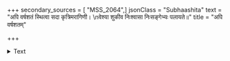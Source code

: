 +++
secondary_sources = [ "MSS_2064",]
jsonClass = "Subhaashita"
text = "अपि वर्षशतं स्थित्वा सदा कृत्रिमरागिणी।  \nवेश्या शुकीव निःश्वासा निःसङ्गेभ्यः पलायते॥"
title = "अपि वर्षशतम्"

+++

<details><summary>Text</summary>

अपि वर्षशतं स्थित्वा सदा कृत्रिमरागिणी।  
वेश्या शुकीव निःश्वासा निःसङ्गेभ्यः पलायते॥
</details>
